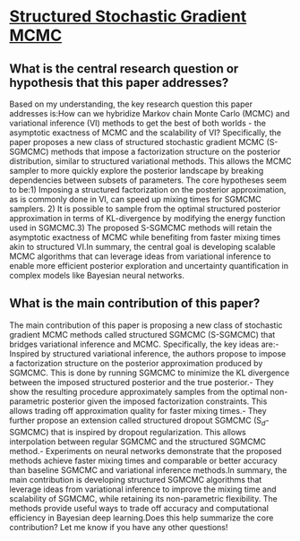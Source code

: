 # [Structured Stochastic Gradient MCMC](https://arxiv.org/abs/2107.09028v4)

## What is the central research question or hypothesis that this paper addresses?

Based on my understanding, the key research question this paper addresses is:How can we hybridize Markov chain Monte Carlo (MCMC) and variational inference (VI) methods to get the best of both worlds - the asymptotic exactness of MCMC and the scalability of VI? Specifically, the paper proposes a new class of structured stochastic gradient MCMC (S-SGMCMC) methods that impose a factorization structure on the posterior distribution, similar to structured variational methods. This allows the MCMC sampler to more quickly explore the posterior landscape by breaking dependencies between subsets of parameters. The core hypotheses seem to be:1) Imposing a structured factorization on the posterior approximation, as is commonly done in VI, can speed up mixing times for SGMCMC samplers. 2) It is possible to sample from the optimal structured posterior approximation in terms of KL-divergence by modifying the energy function used in SGMCMC.3) The proposed S-SGMCMC methods will retain the asymptotic exactness of MCMC while benefiting from faster mixing times akin to structured VI.In summary, the central goal is developing scalable MCMC algorithms that can leverage ideas from variational inference to enable more efficient posterior exploration and uncertainty quantification in complex models like Bayesian neural networks.


## What is the main contribution of this paper?

The main contribution of this paper is proposing a new class of stochastic gradient MCMC methods called structured SGMCMC (S-SGMCMC) that bridges variational inference and MCMC. Specifically, the key ideas are:- Inspired by structured variational inference, the authors propose to impose a factorization structure on the posterior approximation produced by SGMCMC. This is done by running SGMCMC to minimize the KL divergence between the imposed structured posterior and the true posterior.- They show the resulting procedure approximately samples from the optimal non-parametric posterior given the imposed factorization constraints. This allows trading off approximation quality for faster mixing times.- They further propose an extension called structured dropout SGMCMC (S$_d$-SGMCMC) that is inspired by dropout regularization. This allows interpolation between regular SGMCMC and the structured SGMCMC method.- Experiments on neural networks demonstrate that the proposed methods achieve faster mixing times and comparable or better accuracy than baseline SGMCMC and variational inference methods.In summary, the main contribution is developing structured SGMCMC algorithms that leverage ideas from variational inference to improve the mixing time and scalability of SGMCMC, while retaining its non-parametric flexibility. The methods provide useful ways to trade off accuracy and computational efficiency in Bayesian deep learning.Does this help summarize the core contribution? Let me know if you have any other questions!
